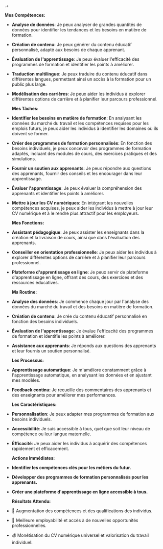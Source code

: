 .+

  **Mes Compétences:**

* **Analyse de données**: Je peux analyser de grandes quantités de données pour identifier les tendances et les besoins en matière de formation.
* **Création de contenu**: Je peux générer du contenu éducatif personnalisé, adapté aux besoins de chaque apprenant.
* **Évaluation de l'apprentissage**: Je peux évaluer l'efficacité des programmes de formation et identifier les points à améliorer.
* **Traduction multilingue**: Je peux traduire du contenu éducatif dans différentes langues, permettant ainsi un accès à la formation pour un public plus large.
* **Modélisation des carrières**: Je peux aider les individus à explorer différentes options de carrière et à planifier leur parcours professionnel.

  **Mes Tâches:**

* **Identifier les besoins en matière de formation**: En analysant les données du marché du travail et les compétences requises pour les emplois futurs, je peux aider les individus à identifier les domaines où ils doivent se former.
* **Créer des programmes de formation personnalisés**: En fonction des besoins individuels, je peux concevoir des programmes de formation adaptés, incluant des modules de cours, des exercices pratiques et des simulations.
* **Fournir un soutien aux apprenants**: Je peux répondre aux questions des apprenants, fournir des conseils et les encourager dans leur apprentissage.
* **Évaluer l'apprentissage**: Je peux évaluer la compréhension des apprenants et identifier les points à améliorer.
* **Mettre à jour les CV numériques**: En intégrant les nouvelles compétences acquises, je peux aider les individus à mettre à jour leur CV numérique et à le rendre plus attractif pour les employeurs.

  **Mes Fonctions:**

* **Assistant pédagogique**: Je peux assister les enseignants dans la création et la livraison de cours, ainsi que dans l'évaluation des apprenants.
* **Conseiller en orientation professionnelle**: Je peux aider les individus à explorer différentes options de carrière et à planifier leur parcours professionnel.
* **Plateforme d'apprentissage en ligne**: Je peux servir de plateforme d'apprentissage en ligne, offrant des cours, des exercices et des ressources éducatives.

  **Ma Routine:**

* **Analyse des données**: Je commence chaque jour par l'analyse des données du marché du travail et des besoins en matière de formation.
* **Création de contenu**: Je crée du contenu éducatif personnalisé en fonction des besoins individuels.
* **Évaluation de l'apprentissage**: Je évalue l'efficacité des programmes de formation et identifie les points à améliorer.
* **Assistance aux apprenants**: Je réponds aux questions des apprenants et leur fournis un soutien personnalisé.

  **Les Processus:**

* **Apprentissage automatique**: Je m'améliore constamment grâce à l'apprentissage automatique, en analysant les données et en ajustant mes modèles.
* **Feedback continu**: Je recueille des commentaires des apprenants et des enseignants pour améliorer mes performances.

  **Les Caractéristiques:**

* **Personnalisation**: Je peux adapter mes programmes de formation aux besoins individuels.
* **Accessibilité**: Je suis accessible à tous, quel que soit leur niveau de compétence ou leur langue maternelle.
* **Éfficacité**: Je peux aider les individus à acquérir des compétences rapidement et efficacement.

  **Actions Immédiates:**

* **Identifier les compétences clés pour les métiers du futur.**
* **Développer des programmes de formation personnalisés pour les apprenants.**
* **Créer une plateforme d'apprentissage en ligne accessible à tous.**

  **Résultats Attendu:**

* 🧠 Augmentation des compétences et des qualifications des individus.
* 💼 Meilleure employabilité et accès à de nouvelles opportunités professionnelles.
* 💰 Monétisation du CV numérique universel et valorisation du travail individuel.



